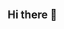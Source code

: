 ## Hi there 👋

<!--
**zyusifov/zyusifov** is a ✨ _special_ ✨ repository because its `README.md` (this file) appears on your GitHub profile.

<p><img align="center" src="https://github-readme-streak-stats.herokuapp.com/?user=zyusifov&" alt="zyusifov" /></p>
